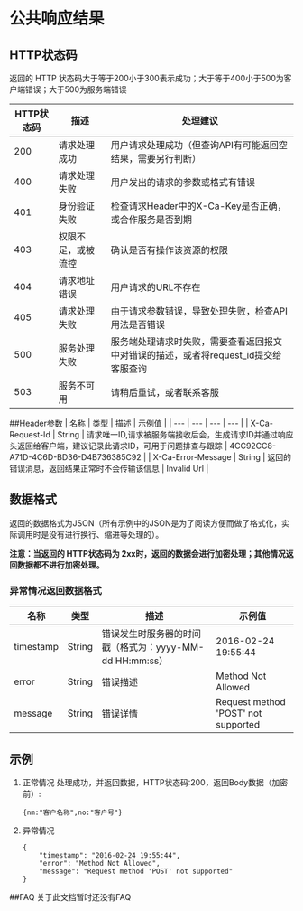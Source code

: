 # 公共响应结果
## HTTP状态码
返回的 HTTP 状态码大于等于200小于300表示成功；大于等于400小于500为客户端错误；大于500为服务端错误

| **HTTP状态码** | **描述** | **处理建议** |
| --- | --- | --- |
| 200 | 请求处理成功 | 用户请求处理成功（但查询API有可能返回空结果，需要另行判断）|
| 400 | 请求处理失败 | 用户发出的请求的参数或格式有错误 |
| 401 | 身份验证失败 | 检查请求Header中的X-Ca-Key是否正确，或合作服务是否到期 |
| 403 | 权限不足，或被流控 | 确认是否有操作该资源的权限 |
| 404 | 请求地址错误 | 用户请求的URL不存在 |
| 405 | 请求处理失败 | 由于请求参数错误，导致处理失败，检查API用法是否错误 |
| 500 | 服务处理失败 | 服务端处理请求时失败，需要查看返回报文中对错误的描述，或者将request_id提交给客服查询 |
| 503 | 服务不可用 | 请稍后重试，或者联系客服 |

##Header参数
| 名称 | 类型 | 描述 | 示例值 |
| --- | --- | --- | --- |
| X-Ca-Request-Id | String | 请求唯一ID,请求被服务端接收后会，生成请求ID并通过响应头返回给客户端，建议记录此请求ID，可用于问题排查与跟踪 | 4CC92CC8-A71D-4C6D-BD36-D4B736385C92 |
| X-Ca-Error-Message | String | 返回的错误消息，返回结果正常时不会传输该信息 | Invalid Url |

## 数据格式
返回的数据格式为JSON（所有示例中的JSON是为了阅读方便而做了格式化，实际调用时是没有进行换行、缩进等处理的）。

**注意：当返回的 HTTP状态码为 2xx时，返回的数据会进行加密处理；其他情况返回数据都不进行加密处理。**
### 异常情况返回数据格式
| 名称 | 类型 | 描述 | 示例值 |
| --- | --- | --- | --- |
| timestamp | String | 错误发生时服务器的时间戳（格式为：yyyy-MM-dd HH:mm:ss） | 2016-02-24 19:55:44 |
| error | String | 错误描述 | Method Not Allowed |
| message | String | 错误详情 | Request method 'POST' not supported |

## 示例
1. 正常情况
    处理成功，并返回数据，HTTP状态码:200，返回Body数据（加密前）:
    ```
    {nm:"客户名称",no:"客户号"}
    ```
2. 异常情况
    ```
    {
        "timestamp": "2016-02-24 19:55:44", 
        "error": "Method Not Allowed", 
        "message": "Request method 'POST' not supported"
    }
    ```

##FAQ
关于此文档暂时还没有FAQ